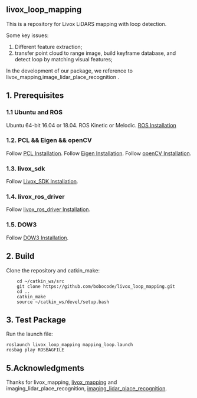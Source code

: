 ## livox_loop_mapping
This is a repository for Livox LiDARS mapping with loop detection.

Some key issues:
1. Different feature extraction;
2. transfer point cloud to range image, build keyframe database, and detect loop by matching visual features;


In the development of our package, we reference to livox_mapping,image_lidar_place_recognition .
## 1. Prerequisites
### 1.1 **Ubuntu** and **ROS**
Ubuntu 64-bit 16.04 or 18.04.
ROS Kinetic or Melodic. [ROS Installation](http://wiki.ros.org/ROS/Installation)

### 1.2. **PCL && Eigen && openCV**
Follow [PCL Installation](http://www.pointclouds.org/downloads/linux.html).
Follow [Eigen Installation](http://eigen.tuxfamily.org/index.php?title=Main_Page).
Follow [openCV Installation](https://opencv.org/releases/).

### 1.3. **livox_sdk**
Follow [Livox_SDK Installation](https://github.com/Livox-SDK/Livox-SDK).

### 1.4. **livox_ros_driver**
Follow [livox_ros_driver Installation](https://github.com/Livox-SDK/livox_ros_driver).

### 1.5. **DOW3**
Follow [DOW3 Installation](https://github.com/rmsalinas/DBow3).


## 2. Build
Clone the repository and catkin_make:

```
    cd ~/catkin_ws/src
    git clone https://github.com/bobocode/livox_loop_mapping.git
    cd ..
    catkin_make
    source ~/catkin_ws/devel/setup.bash
```
## 3. Test Package
Run the launch file:

```
roslaunch livox_loop_mapping mapping_loop.launch
rosbag play ROSBAGFILE
```
## 5.Acknowledgments
Thanks for livox_mapping, [livox_mapping](https://github.com/Livox-SDK/livox_mapping) and imaging_lidar_place_recognition, [imaging_lidar_place_recognition](https://github.com/TixiaoShan/imaging_lidar_place_recognition).
